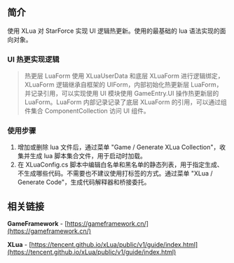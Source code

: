## 简介

使用 XLua 对 StarForce 实现 UI 逻辑热更新。使用的最基础的 lua 语法实现的面向对象。

### UI 热更实现逻辑

> 热更层 LuaForm 使用 XLuaUserData 和底层 XLuaForm 进行逻辑绑定，XLuaForm 逻辑继承自框架的 UIForm，内部初始化热更新层 LuaForm，并记录引用，可以实现使用 UI 模块使用 GameEntry.UI 操作热更新层的 LuaForm。LuaForm 内部记录记录了底层 XLuaForm 的引用，可以通过组件集合 ComponentCollection 访问 UI 组件。

### 使用步骤

1. 增加或删除 lua 文件后，通过菜单 "Game / Generate XLua Collection"，收集并生成 lua 脚本集合文件，用于启动时加载。
2. 在 XLuaConfig.cs 脚本中编辑白名单和黑名单的静态列表，用于指定生成、不生成哪些代码。不需要也不建议使用打标签的方式。通过菜单 "XLua / Generate Code"，生成代码解释器和桥接委托。

## 相关链接

**GameFramework** - [https://gameframework.cn/](https://gameframework.cn/)

**XLua** - [https://tencent.github.io/xLua/public/v1/guide/index.html](https://tencent.github.io/xLua/public/v1/guide/index.html)